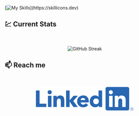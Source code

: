 [![My Skills](https://skillicons.dev/icons?i=react,js,tailwind,html,css,figma,)](https://skillicons.dev)



## :chart: Current Stats

<br />
<p align="center">
  <img width="60%" src="https://github-readme-streak-stats.herokuapp.com?user=searchsakib&theme=gruvbox-duo" alt="GitHub Streak" />
</p>

## :mailbox: Reach me

<br />

[<p align="center"><img height="75" src="https://github.com/searchsakib/searchsakib/blob/main/images/icons/LI-Logo.png">](https://www.linkedin.com/in/searchsakib)

<br />
